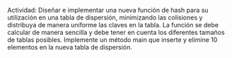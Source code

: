 Actividad: 
Diseñar e implementar una nueva función de hash para su utilización en una tabla de dispersión, minimizando las colisiones y distribuya de manera uniforme las claves en la tabla. La función se debe calcular de manera sencilla y debe tener en cuenta los diferentes tamaños de tablas posibles. Implemente un método main que inserte y elimine 10 elementos en la nueva tabla de dispersión. 
